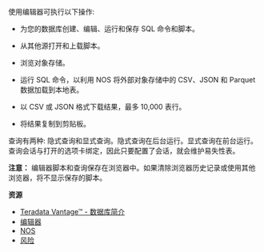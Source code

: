 使用编辑器可执行以下操作:

-   为您的数据库创建、编辑、运行和保存 SQL 命令和脚本。

-   从其他源打开和上载脚本。

-   浏览对象存储。

-   运行 SQL 命令，以利用 NOS 将外部对象存储中的 CSV、JSON 和 Parquet 数据加载到本地表。

-   以 CSV 或 JSON 格式下载结果，最多 10,000 表行。

-   将结果复制到剪贴板。

查询有两种: 隐式查询和显式查询。隐式查询在后台运行。显式查询在前台运行。查询会话与打开的选项卡绑定，因此只要配置了会话，就会维护易失性表。

**注意：** 编辑器脚本和查询保存在浏览器中。如果清除浏览器历史记录或使用其他浏览器，将不显示保存的脚本。

**资源**

-   [Teradata Vantage™ - 数据库简介](https://docs.teradata.com/search/all?query=Teradata+Vantage%25E2%2584%25A2+-+Database+Introduction&content-lang=en-US)
-   [编辑器](https://docs.teradata.com/search/all?query=编辑器&content-lang=en-US)
-   [NOS](https://docs.teradata.com/r/Teradata-VantageTM-Native-Object-Store-Getting-Started-Guide/June-2022)
-   [风险](https://docs.teradata.com/search/all?query=风险&content-lang=en-US)
